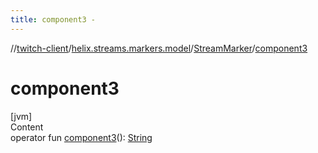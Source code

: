 ```yaml
---
title: component3 -
---
```

//[twitch-client](../../index.md)/[helix.streams.markers.model](../index.md)/[StreamMarker](index.md)/[component3](component3.md)



# component3  
[jvm]  
Content  
operator fun [component3](component3.md)(): [String](https://kotlinlang.org/api/latest/jvm/stdlib/kotlin/-string/index.html)  




